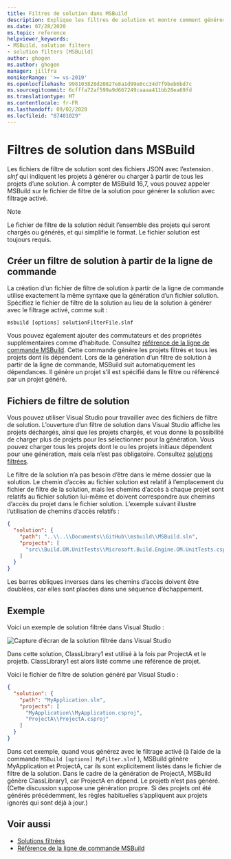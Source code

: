 ```yaml
---
title: Filtres de solution dans MSBuild
description: Explique les filtres de solution et montre comment générer un fichier de filtre de solution avec MSBuild.
ms.date: 07/28/2020
ms.topic: reference
helpviewer_keywords:
- MSBuild, solution filters
- solution filters [MSBuild]
author: ghogen
ms.author: ghogen
manager: jillfra
monikerRange: '>= vs-2019'
ms.openlocfilehash: 998103828d20827e8a1d99e0cc34d7f9beb6bd7c
ms.sourcegitcommit: 6cfffa72af599a9d667249caaaa411bb28ea69fd
ms.translationtype: MT
ms.contentlocale: fr-FR
ms.lasthandoff: 09/02/2020
ms.locfileid: "87401029"
---
```

# <a name="solution-filters-in-msbuild"></a>Filtres de solution dans MSBuild

Les fichiers de filtre de solution sont des fichiers JSON avec l’extension *. slnf* qui indiquent les projets à générer ou charger à partir de tous les projets d’une solution. À compter de MSBuild 16,7, vous pouvez appeler MSBuild sur le fichier de filtre de la solution pour générer la solution avec filtrage activé. 

> [!NOTE]
> Le fichier de filtre de la solution réduit l’ensemble des projets qui seront chargés ou générés, et qui simplifie le format. Le fichier solution est toujours requis.

## <a name="build-a-solution-filter-from-the-command-line"></a>Créer un filtre de solution à partir de la ligne de commande

La création d’un fichier de filtre de solution à partir de la ligne de commande utilise exactement la même syntaxe que la génération d’un fichier solution. Spécifiez le fichier de filtre de la solution au lieu de la solution à générer avec le filtrage activé, comme suit :

```console
msbuild [options] solutionFilterFile.slnf
```

Vous pouvez également ajouter des commutateurs et des propriétés supplémentaires comme d’habitude. Consultez [référence de la ligne de commande MSBuild](msbuild-command-line-reference.md). Cette commande génère les projets filtrés et tous les projets dont ils dépendent. Lors de la génération d’un filtre de solution à partir de la ligne de commande, MSBuild suit automatiquement les dépendances. Il génère un projet s’il est spécifié dans le filtre ou référencé par un projet généré.

## <a name="solution-filter-files"></a>Fichiers de filtre de solution

Vous pouvez utiliser Visual Studio pour travailler avec des fichiers de filtre de solution. L’ouverture d’un filtre de solution dans Visual Studio affiche les projets déchargés, ainsi que les projets chargés, et vous donne la possibilité de charger plus de projets pour les sélectionner pour la génération. Vous pouvez charger tous les projets dont le ou les projets initiaux dépendent pour une génération, mais cela n’est pas obligatoire. Consultez [solutions filtrées](../ide/filtered-solutions.md).

Le filtre de la solution n’a pas besoin d’être dans le même dossier que la solution. Le chemin d’accès au fichier solution est relatif à l’emplacement du fichier de filtre de la solution, mais les chemins d’accès à chaque projet sont relatifs au fichier solution lui-même et doivent correspondre aux chemins d’accès du projet dans le fichier solution. L’exemple suivant illustre l’utilisation de chemins d’accès relatifs :

```json
{
  "solution": {
    "path": "..\\..\\Documents\\GitHub\\msbuild\\MSBuild.sln",
    "projects": [
      "src\\Build.OM.UnitTests\\Microsoft.Build.Engine.OM.UnitTests.csproj"
    ]
  }
}
```

Les barres obliques inverses dans les chemins d’accès doivent être doublées, car elles sont placées dans une séquence d’échappement.

## <a name="example"></a>Exemple

Voici un exemple de solution filtrée dans Visual Studio :

![Capture d’écran de la solution filtrée dans Visual Studio](media/solution-with-filter.png)

Dans cette solution, ClassLibrary1 est utilisé à la fois par ProjectA et le projetb. ClassLibrary1 est alors listé comme une référence de projet.

Voici le fichier de filtre de solution généré par Visual Studio :

```json
{
  "solution": {
    "path": "MyApplication.sln",
    "projects": [
      "MyApplication\\MyApplication.csproj",
      "ProjectA\\ProjectA.csproj"
    ]
  }
}
```

Dans cet exemple, quand vous générez avec le filtrage activé (à l’aide de la commande `MSBuild [options] MyFilter.slnf` ), MSBuild génère MyApplication et ProjectA, car ils sont explicitement listés dans le fichier de filtre de la solution. Dans le cadre de la génération de ProjectA, MSBuild génère ClassLibrary1, car ProjectA en dépend.  Le projetb n’est pas généré. (Cette discussion suppose une génération propre. Si des projets ont été générés précédemment, les règles habituelles s’appliquent aux projets ignorés qui sont déjà à jour.)

## <a name="see-also"></a>Voir aussi

- [Solutions filtrées](../ide/filtered-solutions.md)
- [Référence de la ligne de commande MSBuild](msbuild-command-line-reference.md)
